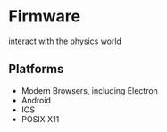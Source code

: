 # Firmware

interact with the physics world

## Platforms

+ Modern Browsers, including Electron
+ Android
+ IOS
+ POSIX X11
